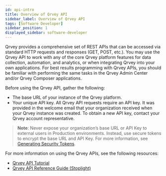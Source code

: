 ```yaml
---
id: api-intro
title: Overview of Qrvey API
sidebar_label: Overview of Qrvey API
tags: [Software Developer]
sidebar_position: 1
displayed_sidebar: software-developer
---
```


<div style={{textAlign: "justify"}}>

Qrvey provides a comprehensive set of REST APIs that can be accessed via standard HTTP requests and responses (GET, POST, etc.). You may use the Qrvey API to work with any of the core Qrvey platform features for data collection, automation, and analytics, or when integrating Qrvey into your own applications. For best results programming with Qrvey APIs, you should be familiar with performing the same tasks in the Qrvey Admin Center and/or Qrvey Composer applications.

Before using the Qrvey API, gather the following:
- The base URL of your instance of the Qrvey platform. 
- Your unique API key. All Qrvey API requests require an API key. It was provided in the welcome email that your organization received when your Qrvey instance was created. To obtain a new API key, contact your Qrvey account representative.

> **Note**: Never expose your organization’s base URL or API Key to external users in Production environments. Instead, use secure tokens to encrypt the base URL and API Key. For more information, see [Generating Security Tokens](../06-Working%20with%20Qrvey%20APIs/generating-security-tokens.md).

For more information on using the Qrvey APIs, see the following resources:
- [Qrvey API Tutorial](./Qrvey%20API%20Tutorials/api-tutorial.md)
- <a href="https://tinyurl.com/atuznk6u">Qrvey API Reference Guide (Stoplight)</a>



</div>